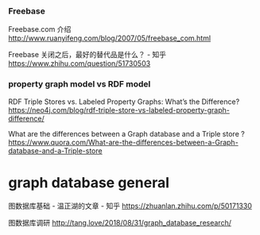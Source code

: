 
### Freebase

Freebase.com 介绍 http://www.ruanyifeng.com/blog/2007/05/freebase_com.html

Freebase 关闭之后，最好的替代品是什么？ - 知乎 https://www.zhihu.com/question/51730503

### property graph model vs RDF model

RDF Triple Stores vs. Labeled Property Graphs: What’s the Difference? https://neo4j.com/blog/rdf-triple-store-vs-labeled-property-graph-difference/

What are the differences between a Graph database and a Triple store ? https://www.quora.com/What-are-the-differences-between-a-Graph-database-and-a-Triple-store

# graph database general

图数据库基础 - 温正湖的文章 - 知乎 https://zhuanlan.zhihu.com/p/50171330

图数据库调研 http://tang.love/2018/08/31/graph_database_research/


